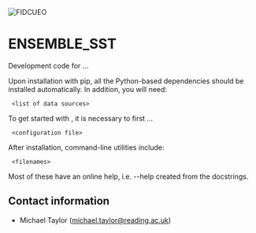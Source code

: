 ![FIDCUEO](http://www.fiduceo.eu/sites/default/files/FIDUCEO-logo.png)

# ENSEMBLE_SST

Development code for ...

Upon installation with pip, all the Python-based dependencies should be installed automatically. In addition, you will need:

     <list of data sources>

To get started with <REPO>, it is necessary to first ...

     <configuration file>

After installation, command-line utilities include:

     <filenames>

Most of these have an online help, i.e. <module> --help created from the docstrings.

## Contact information

* Michael Taylor (michael.taylor@reading.ac.uk)

